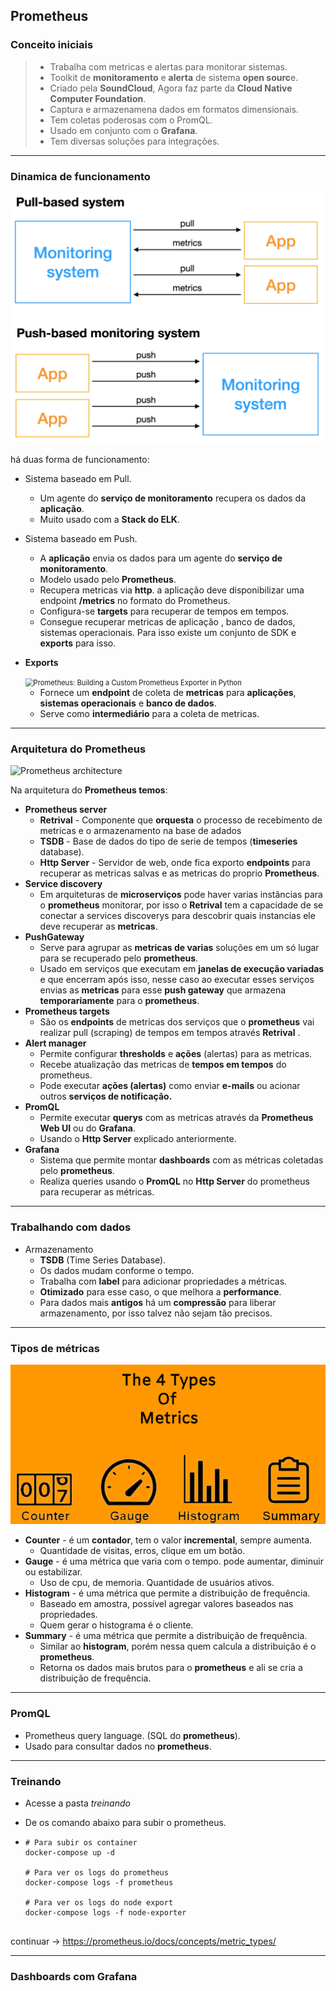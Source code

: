 ## Prometheus



### Conceito iniciais

> - Trabalha com metricas e alertas para monitorar sistemas.
> - Toolkit de **monitoramento** e **alerta** de sistema **open sourc**e.
> - Criado pela **SoundCloud**, Agora faz parte da **Cloud Native Computer Foundation**.
> - Captura e armazenamena dados em formatos dimensionais.
> - Tem coletas poderosas com o PromQL.
> - Usado em conjunto com o **Grafana**.
> - Tem diversas soluções para integrações.



---

### Dinamica de funcionamento

<img src="assets/7c7f3c71c42ef4d7043f61bfd5b6c9767f308b8c.png" alt="1" style="zoom: 80%;" />

há duas forma de funcionamento:

- Sistema baseado em Pull.

  - Um agente do **serviço de monitoramento** recupera os dados da **aplicação**.
  - Muito usado com a **Stack do ELK**.

- Sistema baseado em Push.

  - A **aplicação** envia os dados para um agente do **serviço de monitoramento**.
  - Modelo usado pelo **Prometheus**.
  - Recupera metricas via **http**. a aplicação deve disponibilizar uma endpoint **/metrics** no formato do Prometheus.
  - Configura-se **targets** para recuperar de tempos em tempos.
  - Consegue recuperar metricas de aplicação , banco de dados, sistemas operacionais. Para isso existe um conjunto de SDK e **exports** para isso.

- **Exports**

  <img src="https://rtfm.co.ua/wp-content/uploads/2023/02/prom-exporter-2.png" alt="Prometheus: Building a Custom Prometheus Exporter in Python" style="zoom: 80%;" />

  - Fornece um **endpoint** de coleta de **metricas** para **aplicações**, **sistemas operacionais** e **banco de dados**.
  - Serve como **intermediário** para a coleta de metricas.



---

### Arquitetura do Prometheus

![Prometheus architecture](https://prometheus.io/assets/architecture.png)

Na arquitetura do **Prometheus temos**:

- **Prometheus server**
  - **Retrival** - Componente que **orquesta** o processo de recebimento de metricas e o armazenamento na base de adados
  - **TSDB** - Base de dados do tipo de serie de tempos (**timeseries** database).
  - **Http Server** - Servidor de web, onde fica exporto **endpoints** para recuperar as metricas salvas e as metricas do proprio **Prometheus**.
- **Service discovery**
  - Em arquiteturas de **microserviços** pode haver varias instâncias para o **prometheus** monitorar, por isso o **Retrival** tem a capacidade de se conectar a services discoverys para descobrir quais instancias ele deve recuperar as **metricas**.
- **PushGateway**
  - Serve para agrupar as **metricas de varias** soluções em um só lugar para se recuperado pelo **prometheus**.
  - Usado em serviços que executam em **janelas de execução variadas** e que encerram após isso, nesse caso ao executar esses serviços envias as **metricas** para esse **push gateway** que armazena **temporariamente** para o **prometheus**.
- **Prometheus targets**
  - São os **endpoints** de metricas dos serviços que o **prometheus** vai realizar pull (scraping) de tempos em tempos através **Retrival** .
- **Alert manager**
  - Permite configurar **thresholds** e **ações** (alertas) para as metricas.
  - Recebe atualização das metricas de **tempos em tempos** do prometheus.
  - Pode executar **ações (alertas)** como enviar **e-mails** ou acionar outros **serviços de notificação.**
- **PromQL**
  - Permite executar **querys** com as metricas através da **Prometheus Web UI** ou do **Grafana**.
  - Usando o **Http Server** explicado anteriormente.
- **Grafana**
  - Sistema que permite montar **dashboards** com as métricas coletadas pelo **prometheus**.
  - Realiza queries usando o **PromQL** no **Http Server** do prometheus para recuperar as métricas.



---

### Trabalhando com dados

- Armazenamento
  - **TSDB** (Time Series Database).
  - Os dados mudam conforme o tempo.
  - Trabalha com **label** para adicionar propriedades a métricas.
  - **Otimizado** para esse caso, o que melhora a **performance**.
  - Para dados mais **antigos** há um **compressão** para liberar armazenamento, por isso talvez não sejam tão precisos.



---

### Tipos de métricas

![Tipos metricas](assets/metric-type-image.png)

- **Counter** - é um **contador**, tem o valor **incremental**, sempre aumenta.
  - Quantidade de visitas, erros, clique em um botão.
- **Gauge** - é uma métrica que varia com o tempo. pode aumentar, diminuir ou estabilizar.
  - Uso de cpu, de memoria. Quantidade de usuários ativos.
- **Histogram** - é uma métrica que permite a distribuição de frequência.
  - Baseado em amostra, possível agregar valores baseados nas propriedades.
  - Quem gerar o histograma é o cliente.
- **Summary** - é uma métrica que permite a distribuição de frequência.
  - Similar ao **histogram**, porém nessa quem calcula a distribuição é o **prometheus**.
  - Retorna os dados mais brutos para o **prometheus** e ali se cria a distribuição de frequência.



---

### PromQL

- Prometheus query language. (SQL do **prometheus**).
- Usado para consultar dados no **prometheus**.



---
###  Treinando

- Acesse a pasta *treinando*

- De os comando abaixo para subir o prometheus.

- ```shell
  # Para subir os container
  docker-compose up -d
  
  # Para ver os logs do prometheus
  docker-compose logs -f prometheus
  
  # Para ver os logs do node export
  docker-compose logs -f node-exporter
   
  ```





continuar -> https://prometheus.io/docs/concepts/metric_types/



---

### Dashboards com Grafana